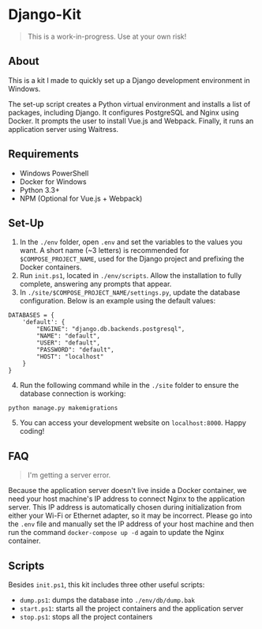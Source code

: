 # Django-Kit

> This is a work-in-progress. Use at your own risk!

## About
This is a kit I made to quickly set up a Django development environment in Windows.

The set-up script creates a Python virtual environment and installs a list of packages, including Django. It configures PostgreSQL and Nginx using Docker. It prompts the user to install Vue.js and Webpack. Finally, it runs an application server using Waitress.

## Requirements
- Windows PowerShell
- Docker for Windows
- Python 3.3+
- NPM (Optional for Vue.js + Webpack)

## Set-Up

1. In the ````./env```` folder, open ````.env```` and set the variables to the values you want. A short name (~3 letters) is recommended for ````$COMPOSE_PROJECT_NAME````, used for the Django project and prefixing the Docker containers.
2. Run ````init.ps1````, located in ````./env/scripts````. Allow the installation to fully complete, answering any prompts that appear.
3. In ````./site/$COMPOSE_PROJECT_NAME/settings.py````, update the database configuration. Below is an example using the default values:
````
DATABASES = {
    'default': {
        "ENGINE": "django.db.backends.postgresql",
        "NAME": "default",
        "USER": "default",
        "PASSWORD": "default",
        "HOST": "localhost"
    }
}
````
4. Run the following command while in the ````./site```` folder to ensure the database connection is working:
````
python manage.py makemigrations
````
5. You can access your development website on ````localhost:8000````. Happy coding!

## FAQ

> I'm getting a server error.

Because the application server doesn't live inside a Docker container, we need your host machine's IP address to connect Nginx to the application server. This IP address is automatically chosen during initialization from either your Wi-Fi or Ethernet adapter, so it may be incorrect. Please go into the ````.env```` file and manually set the IP address of your host machine and then run the command ````docker-compose up -d```` again to update the Nginx container.

## Scripts
Besides ````init.ps1````, this kit includes three other useful scripts:

- ````dump.ps1````: dumps the database into ````./env/db/dump.bak````
- ````start.ps1````: starts all the project containers and the application server
- ````stop.ps1````: stops all the project containers
